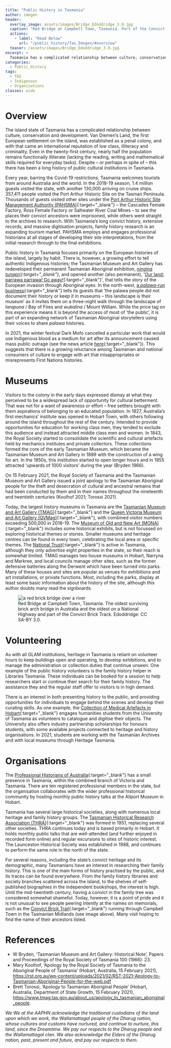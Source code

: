 ```yaml
---
title: "Public History in Tasmania"
author: imogen
header:
  overlay_image: assets/images/Bridge_Edoddridge_3.0.jpg
  caption: "Red Bridge at Campbell Town, Tasmania. Part of the Convict Brick Trail. [Edoddridge: CC BY-SA 3.0.]((https://en.wikipedia.org/wiki/Red_Bridge_(Tasmania)#/media/File:Red_Bridge_-_Campbell_Town,_Tasmania.JPG))"
  actions:
    - label: "Read Below"
      url: "/public_history/Tas_Imogen/#overview"
  teaser: /assets/images/Bridge_Edoddridge_3.0.jpg
excerpt: >
  Tasmania has a complicated relationship between culture, conservation and development, and Imogen Wegman recounts it wonderfully in this blog post on public history in the island state.
categories:
  - Public_History
tags:
  - TAS
  - Indigenous
  - Organisations
classes: wide
---
```

# Overview

The island state of Tasmania has a complicated relationship between culture, conservation and development. Van Diemen’s Land, the first European settlement on the island, was established as a penal colony, and with that came an international reputation of low class, illiteracy and criminality. Even in the twenty-first century, nearly half the population remains functionally illiterate (lacking the reading, writing and mathematical skills required for everyday tasks). Despite – or perhaps in spite of – this there has been a long history of public cultural institutions in Tasmania.

Every year, barring the Covid-19 restrictions, Tasmania welcomes tourists from around Australia and the world. In the 2018-19 season, 1.4 million guests visited the state, with another 130,000 arriving on cruise ships. 357,411 people visited the Port Arthur Historic Site on the Tasman Peninsula. Thousands of guests visited other sites under the [Port Arthur Historic Site Management Authority (PAHSMA)](https://portarthur.org.au/about-us/){:target="_blank"} – the Cascades Female Factory, Ross Female Factory or Saltwater River Coal Mines – to see the places their convict ancestors were imprisoned, while others went straight to the archives to research. With Tasmania’s long convict history, extensive records, and massive digitisation projects, family history research is an expanding tourism market. PAHSMA employs and engages professional historians at all stages of developing their site interpretations, from the initial research through to the final exhibitions.

Public history in Tasmania focuses primarily on the European histories of the island, largely by habit. There is, however, a growing effort to tell authentic Indigenous histories; the Tasmanian Museum and Art Gallery has redeveloped their permanent Tasmanian Aboriginal exhibition, *[ningina tunapri](https://www.tmag.tas.gov.au/whats_on/exhibitions/longterm/ningina_tunapri){:target="_blank"}*, and opened another (also permanent), '[Our land: parrawa parrawa! Go away!](https://www.tmag.tas.gov.au/whats_on/exhibitions/longterm/our_land_parrawa,_parrawa!_go_away!){:target="_blank"}', that tells the story of the European invasion through Aboriginal eyes. In the north-west, [a *palawa*-run business](https://www.wukalinawalk.com.au.){:target="_blank"} tells its guests that ‘the palawa people did not document their history or keep it in museums – this landscape is their museum’ as it invites them on a three-night walk through the landscape of *larapuna* / Bay of Fires and *wukalina* / Mount William.  While the price tag on this experience means it is beyond the access of most of ‘the public’, it is part of an expanding network of Tasmanian Aboriginal storytellers using their voices to share *palawa* histories.

In 2021, the winter festival Dark Mofo cancelled a particular work that would use Indigenous blood as a medium for art after its announcement caused mass public outrage (see the news article [here](https://www.theguardian.com/culture/2021/mar/23/we-made-a-mistake-dark-mofo-pulls-the-plug-on-deeply-harmful-indigenous-blood-work){:target="_blank"}). This suggests that there is a growing reluctance among Tasmanian and national consumers of culture to engage with art that misappropriates or misrepresents First Nations histories.

# Museums

Visitors to the colony in the early days expressed dismay at what they perceived to be a widespread lack of opportunity for cultural betterment. That was not for a want of awareness or effort – free settlers brought with them aspirations of belonging to an educated population. In 1827, Australia’s first mechanics’ institute was opened in Hobart Town, with others following around the island throughout the rest of the century. Intended to provide opportunities for education for working class men, they tended to exclude this audience and instead attracted middle class men and women. In 1843, the Royal Society started to consolidate the scientific and cultural artefacts held by mechanics institutes and private collectors. These collections formed the core of the early Tasmanian Museum, which became the Tasmanian Museum and Art Gallery in 1889 with the construction of a wing for art. In the 1850s, this institution started to open longer hours and in 1855 attracted ‘upwards of 1000 visitors’ during the year (Bryden 1966).

On 15 February 2021, the Royal Society of Tasmania and the Tasmanian Museum and Art Gallery issued a joint apology to the Tasmanian Aboriginal people for the theft and desecration of cultural and ancestral remains that had been conducted by them and in their names throughout the nineteenth and twentieth centuries (Koolhof 2021; Torossi 2021).

Today, the largest history museums in Tasmania are the [Tasmanian Museum and Art Gallery (TMAG)](https://www.tmag.tas.gov.au/){:target="_blank"} and the [Queen Victoria Museum and Art Gallery (QVMag)](https://www.qvmag.tas.gov.au/Home){:target="_blank"}, with combined visitor numbers exceeding 500,000 in 2018-19. The [Museum of Old and New Art (MONA)](https://mona.net.au/){:target="_blank"} includes some historical exhibits, but is not focussed on exploring historical themes or stories. Smaller museums and heritage centres can be found in every town, celebrating the local area or specific themes. The [National Trust](https://www.nationaltrust.org.au/){:target="_blank"} is active in Tasmania, although they only advertise eight properties in the state, so their reach is somewhat limited. TMAG manages two house museums in Hobart, Narryna and Markree, and local councils manage other sites, such as the former defensive batteries along the Derwent which have been turned into parks. Many of these houses and sites are popular as venues for exhibitions and art installations, or private functions. Most, including the parks, display at least some basic information about the history of the site, although this author doubts many read the signboards.

<figure>
  <img src="{{ site.baseurl }}/assets/images/Bridge_Edoddridge_3.0.jpg" alt="a red brick bridge over a river">
  <figcaption>Red Bridge at Campbell Town, Tasmania. The oldest surviving brick arch bridge in Australia and the oldest on a National Highway and part of the Convict Brick Track. Edoddridge: CC SA-BY 3.0.</figcaption>
</figure>

# Volunteering

As with all GLAM institutions, heritage in Tasmania is reliant on volunteer hours to keep buildings open and operating, to develop exhibitions, and to manage the administration or collection duties that continue unseen. One example of the public history volunteers is the  family history helper in Libraries Tasmania. These individuals can be booked for a session to help researchers start or continue their search for their family history. The assistance they and the regular staff offer to visitors is in high demand.

There is an interest in both presenting history to the public, and providing opportunities for individuals to engage behind the scenes and develop their curating skills. As one example, the [Collection of Medical Artefacts in Hobart](https://www.medicalmuseum.org.au/){:target="_blank"} engages humanities students from the University of Tasmania as volunteers to catalogue and digitise their objects. The University also offers industry partnership scholarships for honours students, with some available projects connected to heritage and history organisations. In 2021, students are working with the Tasmanian Archives and with local museums through Heritage Tasmania.

# Organisations

The [Professional Historians of Australia](https://www.phavic.org.au/){:target="_blank"} has a small presence in Tasmania, within the combined branch of Victoria and Tasmania. There are ten registered professional members in the state, but the organisation collaborates with the wider professional historical community by hosting monthly public history talks at the Allport Museum in Hobart.

Tasmania has several large historical societies, along with numerous local heritage and family history groups. The [Tasmanian Historical Research Association (THRA)](https://www.thra.org.au/){:target="_blank"} was formed in 1951, replacing several other societies. THRA continues today and is based primarily in Hobart. It holds monthly public talks that are well-attended (and further enjoyed in recorded form online) and regular excursions to sites of historic interest. The Launceston Historical Society was established in 1988, and continues to perform the same role in the north of the state.

For several reasons, including the state’s convict heritage and its demographic, many Tasmanians have an interest in researching their family history. This is one of the main forms of history practised by the public, and its traces can be found everywhere. From the family history libraries and society branches scattered across the island, to the shelves of self-published biographies in the independent bookshops, the interest is high. Until the mid-twentieth century, having a convict in the family tree was considered somewhat shameful. Today, however, it is a point of pride and it is not unusual to see people peering intently at the names on memorials, such as the [Convict Brick Trail](https://www.northernmidlands.tas.gov.au/community/news-events/monuments-memorials-and-artwork/convict-bricks-database){:target="_blank"} running through Campbell Town in the Tasmanian Midlands (see image above). Many visit hoping to find the name of their ancestors listed.

# References
- W Bryden, ‘Tasmanian Museum and Art Gallery: Historical Note’, Papers and Proceedings of the Royal Society of Tasmania 100 (1966): 23.
- Mary Koolhof, ‘Apology by the Royal Society of Tasmania to the Aboriginal People of Tasmania’ (Hobart, Australia, 15 February 2021), https://rst.org.au/wp-content/uploads/2021/02/RST-2021-Apology-to-Tasmanian-Aboriginal-People-for-the-web.pdf
- Brett Torossi, ‘Apology to Tasmanian Aboriginal People’ (Hobart, Australia, Department of State Growth, 15 February 2021), https://www.tmag.tas.gov.au/about_us/apology_to_tasmanian_aboriginal_people.

_We We at the AAPHN acknowledge the traditional custodians of the land upon which we work, the Wallamattagal people of the Dharug nation, whose cultures and customs have nurtured, and continue to nurture, this land, since the Dreamtime. We pay our respects to the Dharug people and the Wallamattagal clan. We also acknowledge the Elders of the Dharug nation, past, present and future, and pay our respects to them._
